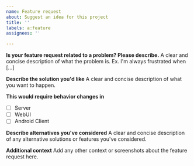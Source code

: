 ```yaml
---
name: Feature request
about: Suggest an idea for this project
title: ''
labels: a:feature
assignees: ''

---
```


**Is your feature request related to a problem? Please describe.**
A clear and concise description of what the problem is. Ex. I'm always frustrated when [...]

**Describe the solution you'd like**
A clear and concise description of what you want to happen.

**This would require behavior changes in**
- [ ] Server
- [ ] WebUI
- [ ] Android Client <!-- (Please open the issue in gotify/android instead if it is only related to the android client) -->

**Describe alternatives you've considered**
A clear and concise description of any alternative solutions or features you've considered.

**Additional context**
Add any other context or screenshots about the feature request here.
